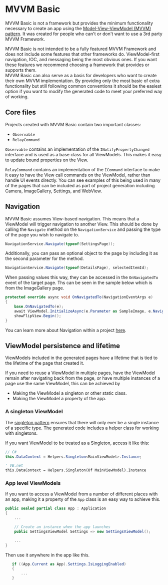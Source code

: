 # MVVM Basic

MVVM Basic is not a framework but provides the minimum functionality necessary to create an app using the [Model-View-ViewModel (MVVM) pattern](https://en.wikipedia.org/wiki/Model%E2%80%93view%E2%80%93viewmodel). It was created for people who can't or don't want to use a 3rd party MVVM Framework.

MVVM Basic is not intended to be a fully featured MVVM Framework and does not include some features that other frameworks do. ViewModel-first navigation, IOC, and messaging being the most obvious ones. If you want these features we recommend choosing a framework that provides or supports them.  
MVVM Basic can also serve as a basis for developers who want to create their own MVVM implementation. By providing only the most basic of extra functionality but still following common conventions it should be the easiest option if you want to modify the generated code to meet your preferred way of working.

## Core files

Projects created with MVVM Basic contain two important classes:

- `Observable`
- `RelayCommand`

`Observable` contains an implementation of the `INotifyPropertyChanged` interface and is used as a base class for all ViewModels. This makes it easy to update bound properties on the View.

`RelayCommand` contains an implementation of the `ICommand` interface to make it easy to have the View call commands on the ViewModel, rather than handle UI events directly. You can see examples of this being used in many of the pages that can be included as part of project generation including Camera, ImageGallery, Settings, and WebView.

## Navigation

MVVM Basic assumes View-based navigation. This means that a ViewModel will trigger navigation to another View. This should be done by calling the `Navigate` method on the `NavigationService` and passing the type of the page you wish to navigate to.

```csharp
NavigationService.Navigate(typeof(SettingsPage));
```

Additionally, you can pass an optional object to the page by including it as the second parameter for the method.

```csharp
NavigationService.Navigate(typeof(DetailsPage), selectedItemId);
```

When passing values this way, they can be accessed in the `OnNavigatedTo` event of the target page. Ths can be seen in the sample below which is from the ImageGallery page.

```csharp
protected override async void OnNavigatedTo(NavigationEventArgs e)
{
    base.OnNavigatedTo(e);
    await ViewModel.InitializeAsync(e.Parameter as SampleImage, e.NavigationMode);
    showFlipView.Begin();
}
```

You can learn more about Navigation within a project [here](./navigation.md).

## ViewModel persistence and lifetime

ViewModels included in the generated pages have a lifetime that is tied to the lifetime of the page that created it.

If you need to reuse a ViewModel in multiple pages, have the ViewModel remain after navigating back from the page, or have multiple instances of a page use the same ViewModel, this can be achieved by

- Making the ViewModel a singleton or other static class.
- Making the ViewModel a property of the app.

### A singleton ViewModel

The [singleton pattern](https://en.wikipedia.org/wiki/Singleton_pattern) ensures that there will only ever be a single instance of a specific type. The generated code includes a helper class for working with singletons.

If you want ViewModel to be treated as a Singleton, access it like this:

```csharp
// C#
this.DataContext = Helpers.Singleton<MainViewModel>.Instance;
```
```vb
' VB.net
this.DataContext = Helpers.Singleton(Of MainViewModel).Instance
```

### App level ViewModels

If you want to access a ViewModel from a number of different places with an app, making it a property of the `App` class is an easy way to achieve this.

```csharp
public sealed partial class App : Application
{
    ...

    // Create an instance when the app launches
    public SettingsViewModel Settings => new SettingsViewModel();

    ...
}
```

Then use it anywhere in the app like this.

```csharp
   if ((App.Current as App).Settings.IsLoggingEnabled)
   {
       ...
   }
```
